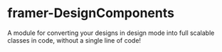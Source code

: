 # framer-DesignComponents
A module for converting your designs in design mode into full scalable classes in code, without a single line of code!
